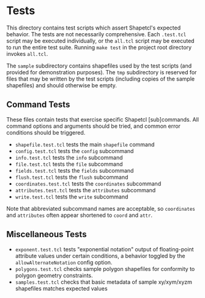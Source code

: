 # Tests

This directory contains test scripts which assert Shapetcl's expected behavior. The tests are not necessarily comprehensive. Each `.test.tcl` script may be executed individually, or the `all.tcl` script may be executed to run the entire test suite. Running `make test` in the project root directory invokes `all.tcl`.

The `sample` subdirectory contains shapefiles used by the test scripts (and provided for demonstration purposes). The `tmp` subdirectory is reserved for files that may be written by the test scripts (including copies of the sample shapefiles) and should otherwise be empty.

## Command Tests

These files contain tests that exercise specific Shapetcl [sub]commands. All command options and arguments should be tried, and common error conditions should be triggered.

- `shapefile.test.tcl` tests the main `shapefile` command
- `config.test.tcl` tests the `config` subcommand
- `info.test.tcl` tests the `info` subcommand
- `file.test.tcl` tests the `file` subcommand
- `fields.test.tcl` tests the `fields` subcommand
- `flush.test.tcl` tests the `flush` subcommand
- `coordinates.test.tcl` tests the `coordinates` subcommand
- `attributes.test.tcl` tests the `attributes` subcommand
- `write.test.tcl` tests the `write` subcommand

Note that abbreviated subcommand names are acceptable, so `coordinates` and `attributes` often appear shortened to `coord` and `attr`.

## Miscellaneous Tests

- `exponent.test.tcl` tests "exponential notation" output of floating-point attribute values under certain conditions, a behavior toggled by the `allowAlternateNotation` config option.
- `polygons.test.tcl` checks sample polygon shapefiles for conformity to polygon geometry constraints.
- `samples.test.tcl` checks that basic metadata of sample xy/xym/xyzm shapefiles matches expected values

